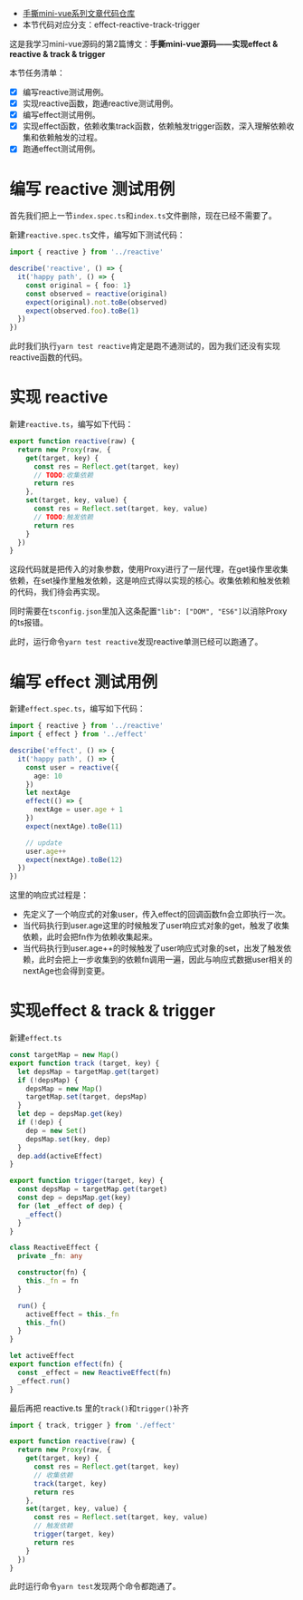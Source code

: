 - [手撕mini-vue系列文章代码仓库](https://github.com/mini-vue)
- 本节代码对应分支：effect-reactive-track-trigger

这是我学习mini-vue源码的第2篇博文：**手撕mini-vue源码——实现effect & reactive & track & trigger**

本节任务清单：

- [x] 编写reactive测试用例。
- [x] 实现reactive函数，跑通reactive测试用例。
- [x] 编写effect测试用例。
- [x] 实现effect函数，依赖收集track函数，依赖触发trigger函数，深入理解依赖收集和依赖触发的过程。
- [x] 跑通effect测试用例。

# 编写 reactive 测试用例

首先我们把上一节`index.spec.ts`和`index.ts`文件删除，现在已经不需要了。

新建`reactive.spec.ts`文件，编写如下测试代码：

```ts
import { reactive } from '../reactive'

describe('reactive', () => {
  it('happy path', () => {
    const original = { foo: 1}
    const observed = reactive(original)
    expect(original).not.toBe(observed)
    expect(observed.foo).toBe(1)
  })
})
```

此时我们执行`yarn test reactive`肯定是跑不通测试的，因为我们还没有实现reactive函数的代码。

# 实现 reactive

新建`reactive.ts`，编写如下代码：

```ts
export function reactive(raw) {
  return new Proxy(raw, {
    get(target, key) {
      const res = Reflect.get(target, key)
      // TODO:收集依赖
      return res
    },
    set(target, key, value) {
      const res = Reflect.set(target, key, value)
      // TODO:触发依赖
      return res
    }
  })
}
```

这段代码就是把传入的对象参数，使用Proxy进行了一层代理，在get操作里收集依赖，在set操作里触发依赖，这是响应式得以实现的核心。收集依赖和触发依赖的代码，我们待会再实现。

同时需要在`tsconfig.json`里加入这条配置`"lib": ["DOM", "ES6"]`以消除Proxy的ts报错。

此时，运行命令`yarn test reactive`发现reactive单测已经可以跑通了。

# 编写 effect 测试用例

新建`effect.spec.ts`，编写如下代码：

```ts
import { reactive } from '../reactive'
import { effect } from '../effect'

describe('effect', () => {
  it('happy path', () => {
    const user = reactive({
      age: 10
    })
    let nextAge
    effect(() => {
      nextAge = user.age + 1
    })
    expect(nextAge).toBe(11)

    // update
    user.age++
    expect(nextAge).toBe(12)
  })
})
```

这里的响应式过程是：

- 先定义了一个响应式的对象user，传入effect的回调函数fn会立即执行一次。
- 当代码执行到user.age这里的时候触发了user响应式对象的get，触发了收集依赖，此时会把fn作为依赖收集起来。
- 当代码执行到user.age++的时候触发了user响应式对象的set，出发了触发依赖，此时会把上一步收集到的依赖fn调用一遍，因此与响应式数据user相关的nextAge也会得到变更。

# 实现effect & track & trigger

新建`effect.ts`

```ts
const targetMap = new Map()
export function track (target, key) {
  let depsMap = targetMap.get(target)
  if (!depsMap) {
    depsMap = new Map()
    targetMap.set(target, depsMap)
  }
  let dep = depsMap.get(key)
  if (!dep) {
    dep = new Set()
    depsMap.set(key, dep)
  }
  dep.add(activeEffect)
}

export function trigger(target, key) {
  const depsMap = targetMap.get(target)
  const dep = depsMap.get(key)
  for (let _effect of dep) {
    _effect()
  }
}

class ReactiveEffect {
  private _fn: any

  constructor(fn) {
    this._fn = fn
  }

  run() {
    activeEffect = this._fn
    this._fn()
  }
}

let activeEffect
export function effect(fn) {
  const _effect = new ReactiveEffect(fn)
  _effect.run()
}
```

最后再把 reactive.ts 里的`track()`和`trigger()`补齐

```ts
import { track, trigger } from './effect'

export function reactive(raw) {
  return new Proxy(raw, {
    get(target, key) {
      const res = Reflect.get(target, key)
      // 收集依赖
      track(target, key)
      return res
    },
    set(target, key, value) {
      const res = Reflect.set(target, key, value)
      // 触发依赖
      trigger(target, key)
      return res
    }
  })
}
```

此时运行命令`yarn test`发现两个命令都跑通了。